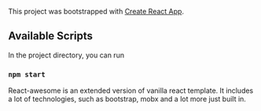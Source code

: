 This project was bootstrapped with [Create React App](https://github.com/facebook/create-react-app).

## Available Scripts

In the project directory, you can run

### `npm start`

React-awesome is an extended version of vanilla react template. It includes a lot of technologies, such as bootstrap, mobx and a lot more just built in.
